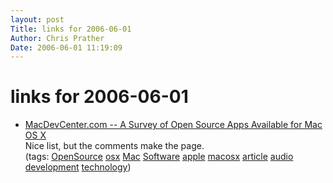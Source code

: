 ```yaml
---
layout: post
Title: links for 2006-06-01  
Author: Chris Prather
Date: 2006-06-01 11:19:09
---
```


# links for 2006-06-01
<ul class="delicious">
	<li>
		<div class="delicious-link"><a href="http://www.macdevcenter.com/pub/a/mac/2006/04/26/open-source.html">MacDevCenter.com -- A Survey of Open Source Apps Available for Mac OS X</a></div>
		<div class="delicious-extended">Nice list, but the comments make the page.</div>
		<div class="delicious-tags">(tags: <a href="http://del.icio.us/perigrin/OpenSource">OpenSource</a> <a href="http://del.icio.us/perigrin/osx">osx</a> <a href="http://del.icio.us/perigrin/Mac">Mac</a> <a href="http://del.icio.us/perigrin/Software">Software</a> <a href="http://del.icio.us/perigrin/apple">apple</a> <a href="http://del.icio.us/perigrin/macosx">macosx</a> <a href="http://del.icio.us/perigrin/article">article</a> <a href="http://del.icio.us/perigrin/audio">audio</a> <a href="http://del.icio.us/perigrin/development">development</a> <a href="http://del.icio.us/perigrin/technology">technology</a>)</div>
	</li>
</ul>

